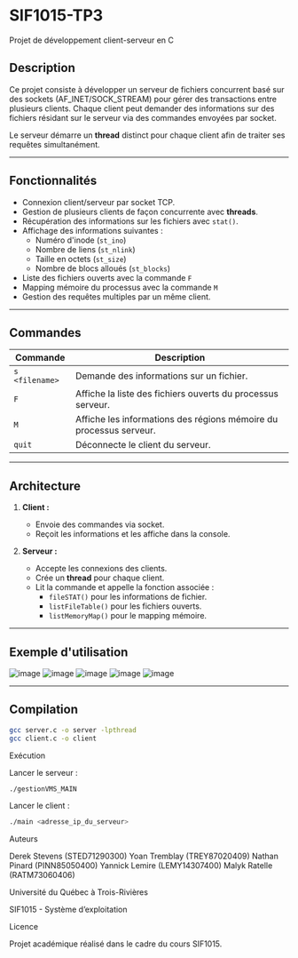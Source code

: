 # SIF1015-TP3
Projet de développement client-serveur en C

## Description
Ce projet consiste à développer un serveur de fichiers concurrent basé sur des sockets (AF_INET/SOCK_STREAM) pour gérer des transactions entre plusieurs clients. Chaque client peut demander des informations sur des fichiers résidant sur le serveur via des commandes envoyées par socket.

Le serveur démarre un **thread** distinct pour chaque client afin de traiter ses requêtes simultanément.

---

## Fonctionnalités
- Connexion client/serveur par socket TCP.
- Gestion de plusieurs clients de façon concurrente avec **threads**.
- Récupération des informations sur les fichiers avec `stat()`.
- Affichage des informations suivantes :
  - Numéro d'inode (`st_ino`)
  - Nombre de liens (`st_nlink`)
  - Taille en octets (`st_size`)
  - Nombre de blocs alloués (`st_blocks`)
- Liste des fichiers ouverts avec la commande `F`
- Mapping mémoire du processus avec la commande `M`
- Gestion des requêtes multiples par un même client.

---

## Commandes

| Commande       | Description                          |
|---------------|-------------------------------------|
| `s <filename>` | Demande des informations sur un fichier. |
| `F`           | Affiche la liste des fichiers ouverts du processus serveur. |
| `M`           | Affiche les informations des régions mémoire du processus serveur. |
| `quit`        | Déconnecte le client du serveur. |

---

## Architecture
1. **Client :**  
   - Envoie des commandes via socket.  
   - Reçoit les informations et les affiche dans la console.  
   
2. **Serveur :**  
   - Accepte les connexions des clients.
   - Crée un **thread** pour chaque client.
   - Lit la commande et appelle la fonction associée :
     - `fileSTAT()` pour les informations de fichier.
     - `listFileTable()` pour les fichiers ouverts.
     - `listMemoryMap()` pour le mapping mémoire.

---
## Exemple d'utilisation

![image](https://github.com/user-attachments/assets/83be1cbd-5c10-485b-8e53-0307552b5fcc)
![image](https://github.com/user-attachments/assets/f2a2c077-446b-483a-96a0-5556d0b78fda)
![image](https://github.com/user-attachments/assets/7f426f1c-037b-4e26-9a6c-135de2bcf357)
![image](https://github.com/user-attachments/assets/d1dc86c7-87f0-4236-8b23-34754975a1f3)
![image](https://github.com/user-attachments/assets/3766887c-3100-480d-a20f-caf42aefa9cb)

---

## Compilation
```bash
gcc server.c -o server -lpthread
gcc client.c -o client
```

Exécution

Lancer le serveur :
```bash
./gestionVMS_MAIN
```
Lancer le client :
```bash
./main <adresse_ip_du_serveur>
```
Auteurs

Derek Stevens (STED71290300)
Yoan Tremblay (TREY87020409)
Nathan Pinard (PINN85050400)
Yannick Lemire (LEMY14307400)
Malyk Ratelle (RATM73060406)


Université du Québec à Trois-Rivières

SIF1015 - Système d’exploitation

Licence

Projet académique réalisé dans le cadre du cours SIF1015.
